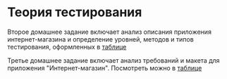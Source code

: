 # Теория тестирования 

Второе домашнее задание включает анализ описания приложения интернет-магазина и определение уровней, методов и типов тестирования, оформленных в [таблице](https://docs.google.com/spreadsheets/d/1UOVjBmrUBDts7D_0XSt5G69GUVMFKO1poNq7ppE5oLc/edit?usp=sharing)

Третье домашнее задание включает анализ требований и макета для приложения "Интернет-магазин". Посмотреть можно в [таблице](https://docs.google.com/spreadsheets/d/1DaXBBvzGYSg_8qIlBkRJFO9x38jAiWN_IrIjMR7mupc/edit?usp=sharing)
